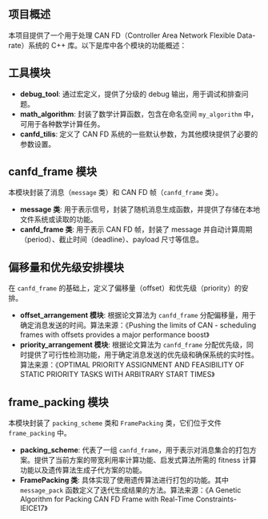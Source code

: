 ## 项目概述

本项目提供了一个用于处理 CAN FD（Controller Area Network Flexible Data-rate）系统的 C++ 库。以下是库中各个模块的功能概述：

## 工具模块

- **debug_tool**: 通过宏定义，提供了分级的 debug 输出，用于调试和排查问题。
- **math_algorithm**: 封装了数学计算函数，包含在命名空间 `my_algorithm` 中，可用于各种数学计算任务。
- **canfd_tilis**: 定义了 CAN FD 系统的一些默认参数，为其他模块提供了必要的参数设置。

## canfd_frame 模块

本模块封装了消息（`message` 类）和 CAN FD 帧（`canfd_frame` 类）。

- **message 类**: 用于表示信号，封装了随机消息生成函数，并提供了存储在本地文件系统或读取的功能。
- **canfd_frame 类**: 用于表示 CAN FD 帧，封装了 message 并自动计算周期（period）、截止时间（deadline）、payload 尺寸等信息。

## 偏移量和优先级安排模块

在 `canfd_frame` 的基础上，定义了偏移量（offset）和优先级（priority）的安排。

- **offset_arrangement 模块**: 根据论文算法为 `canfd_frame` 分配偏移量，用于确定消息发送的时间。算法来源：《Pushing the limits of CAN - scheduling frames with offsets provides a major performance boost》
- **priority_arrangement 模块**: 根据论文算法为 `canfd_frame` 分配优先级，同时提供了可行性检测功能，用于确定消息发送的优先级和确保系统的实时性。算法来源：《OPTIMAL PRIORITY ASSIGNMENT AND FEASIBILITY OF STATIC PRIORITY TASKS WITH ARBITRARY START TIMES》

## frame_packing 模块

本模块封装了 `packing_scheme` 类和 `FramePacking` 类，它们位于文件 `frame_packing` 中。

- **packing_scheme**: 代表了一组 `canfd_frame`，用于表示对消息集合的打包方案。提供了当前方案的带宽利用率计算功能、启发式算法所需的 fitness 计算功能以及遗传算法生成子代方案的功能。
- **FramePacking 类**: 具体实现了使用遗传算法进行打包的功能。其中 `message_pack` 函数定义了迭代生成结果的方法。算法来源：《A Genetic Algorithm for Packing CAN FD Frame with Real-Time Constraints-IEICE17》
